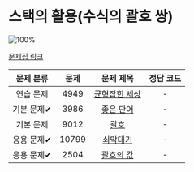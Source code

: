 # 스택의 활용(수식의 괄호 쌍)

![100%](https://progress-bar.dev/5/?scale=5&title=progress&width=500&color=babaca&suffix=/5)

[문제집 링크](https://www.acmicpc.net/workbook/view/7312)

| 문제 분류 | 문제 | 문제 제목 | 정답 코드 |
| :--: | :--: | :--: | :--: |
| 연습 문제 | 4949 | [균형잡힌 세상](https://www.acmicpc.net/problem/4949) | - |
| 기본 문제✔ | 3986 | [좋은 단어](https://www.acmicpc.net/problem/3986) | - |
| 기본 문제 | 9012 | [괄호](https://www.acmicpc.net/problem/9012) | - |
| 응용 문제✔ | 10799 | [쇠막대기](https://www.acmicpc.net/problem/10799) | - |
| 응용 문제✔ | 2504 | [괄호의 값](https://www.acmicpc.net/problem/2504) | - |
